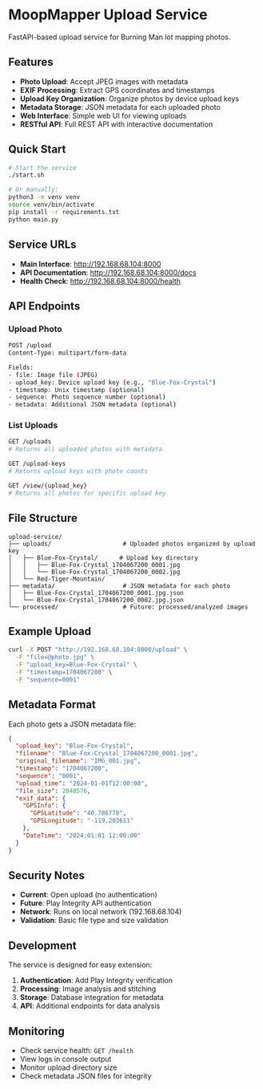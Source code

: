 # MoopMapper Upload Service

FastAPI-based upload service for Burning Man lot mapping photos.

## Features

- **Photo Upload**: Accept JPEG images with metadata
- **EXIF Processing**: Extract GPS coordinates and timestamps
- **Upload Key Organization**: Organize photos by device upload keys
- **Metadata Storage**: JSON metadata for each uploaded photo
- **Web Interface**: Simple web UI for viewing uploads
- **RESTful API**: Full REST API with interactive documentation

## Quick Start

```bash
# Start the service
./start.sh

# Or manually:
python3 -m venv venv
source venv/bin/activate
pip install -r requirements.txt
python main.py
```

## Service URLs

- **Main Interface**: http://192.168.68.104:8000
- **API Documentation**: http://192.168.68.104:8000/docs
- **Health Check**: http://192.168.68.104:8000/health

## API Endpoints

### Upload Photo
```bash
POST /upload
Content-Type: multipart/form-data

Fields:
- file: Image file (JPEG)
- upload_key: Device upload key (e.g., "Blue-Fox-Crystal")
- timestamp: Unix timestamp (optional)
- sequence: Photo sequence number (optional)
- metadata: Additional JSON metadata (optional)
```

### List Uploads
```bash
GET /uploads
# Returns all uploaded photos with metadata

GET /upload-keys  
# Returns upload keys with photo counts

GET /view/{upload_key}
# Returns all photos for specific upload key
```

## File Structure

```
upload-service/
├── uploads/                    # Uploaded photos organized by upload key
│   ├── Blue-Fox-Crystal/      # Upload key directory
│   │   ├── Blue-Fox-Crystal_1704067200_0001.jpg
│   │   └── Blue-Fox-Crystal_1704067200_0002.jpg
│   └── Red-Tiger-Mountain/
├── metadata/                   # JSON metadata for each photo
│   ├── Blue-Fox-Crystal_1704067200_0001.jpg.json
│   └── Blue-Fox-Crystal_1704067200_0002.jpg.json
└── processed/                  # Future: processed/analyzed images
```

## Example Upload

```bash
curl -X POST "http://192.168.68.104:8000/upload" \
  -F "file=@photo.jpg" \
  -F "upload_key=Blue-Fox-Crystal" \
  -F "timestamp=1704067200" \
  -F "sequence=0001"
```

## Metadata Format

Each photo gets a JSON metadata file:

```json
{
  "upload_key": "Blue-Fox-Crystal",
  "filename": "Blue-Fox-Crystal_1704067200_0001.jpg",
  "original_filename": "IMG_001.jpg",
  "timestamp": "1704067200",
  "sequence": "0001",
  "upload_time": "2024-01-01T12:00:00",
  "file_size": 2048576,
  "exif_data": {
    "GPSInfo": {
      "GPSLatitude": "40.786778",
      "GPSLongitude": "-119.203611"
    },
    "DateTime": "2024:01:01 12:00:00"
  }
}
```

## Security Notes

- **Current**: Open upload (no authentication)
- **Future**: Play Integrity API authentication
- **Network**: Runs on local network (192.168.68.104)
- **Validation**: Basic file type and size validation

## Development

The service is designed for easy extension:

1. **Authentication**: Add Play Integrity verification
2. **Processing**: Image analysis and stitching
3. **Storage**: Database integration for metadata
4. **API**: Additional endpoints for data analysis

## Monitoring

- Check service health: `GET /health`
- View logs in console output
- Monitor upload directory size
- Check metadata JSON files for integrity